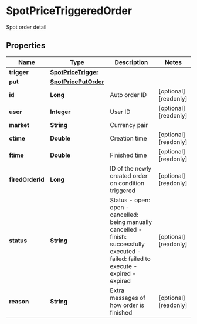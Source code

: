 
# SpotPriceTriggeredOrder

Spot order detail

## Properties

Name | Type | Description | Notes
------------ | ------------- | ------------- | -------------
**trigger** | [**SpotPriceTrigger**](SpotPriceTrigger.md) |  | 
**put** | [**SpotPricePutOrder**](SpotPricePutOrder.md) |  | 
**id** | **Long** | Auto order ID |  [optional] [readonly]
**user** | **Integer** | User ID |  [optional] [readonly]
**market** | **String** | Currency pair | 
**ctime** | **Double** | Creation time |  [optional] [readonly]
**ftime** | **Double** | Finished time |  [optional] [readonly]
**firedOrderId** | **Long** | ID of the newly created order on condition triggered |  [optional] [readonly]
**status** | **String** | Status  - open: open - cancelled: being manually cancelled - finish: successfully executed - failed: failed to execute - expired - expired  |  [optional] [readonly]
**reason** | **String** | Extra messages of how order is finished |  [optional] [readonly]

